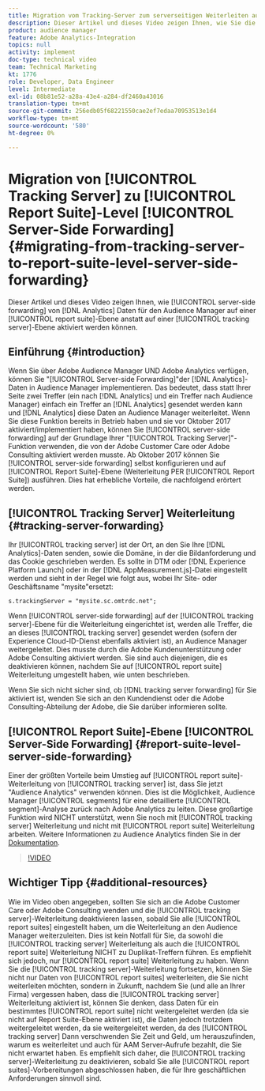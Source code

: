 ```yaml
---
title: Migration vom Tracking-Server zum serverseitigen Weiterleiten auf Report Suite-Ebene
description: Dieser Artikel und dieses Video zeigen Ihnen, wie Sie die serverseitige Weiterleitung von Analytics-Daten an Audience Manager auf Report Suite-Ebene und nicht auf Tracking-Server-Ebene aktivieren können.
product: audience manager
feature: Adobe Analytics-Integration
topics: null
activity: implement
doc-type: technical video
team: Technical Marketing
kt: 1776
role: Developer, Data Engineer
level: Intermediate
exl-id: 08b81e52-a28a-43e4-a284-df2460a43016
translation-type: tm+mt
source-git-commit: 256edb05f68221550cae2ef7edaa70953513e1d4
workflow-type: tm+mt
source-wordcount: '580'
ht-degree: 0%

---
```


# Migration von [!UICONTROL Tracking Server] zu [!UICONTROL Report Suite]-Level [!UICONTROL Server-Side Forwarding] {#migrating-from-tracking-server-to-report-suite-level-server-side-forwarding}

Dieser Artikel und dieses Video zeigen Ihnen, wie [!UICONTROL server-side forwarding] von [!DNL Analytics] Daten für den Audience Manager auf einer [!UICONTROL report suite]-Ebene anstatt auf einer [!UICONTROL tracking server]-Ebene aktiviert werden können.

## Einführung {#introduction}

Wenn Sie über Adobe Audience Manager UND Adobe Analytics verfügen, können Sie &quot;[!UICONTROL Server-side Forwarding]&quot;der [!DNL Analytics]-Daten in Audience Manager implementieren. Das bedeutet, dass statt Ihrer Seite zwei Treffer (ein nach [!DNL Analytics] und ein Treffer nach Audience Manager) einfach ein Treffer an [!DNL Analytics] gesendet werden kann und [!DNL Analytics] diese Daten an Audience Manager weiterleitet. Wenn Sie diese Funktion bereits in Betrieb haben und sie vor Oktober 2017 aktiviert/implementiert haben, können Sie [!UICONTROL server-side forwarding] auf der Grundlage Ihrer &quot;[!UICONTROL Tracking Server]&quot;-Funktion verwenden, die von der Adobe Customer Care oder Adobe Consulting aktiviert werden musste. Ab Oktober 2017 können Sie [!UICONTROL server-side forwarding] selbst konfigurieren und auf [!UICONTROL Report Suite]-Ebene (Weiterleitung PER [!UICONTROL Report Suite]) ausführen. Dies hat erhebliche Vorteile, die nachfolgend erörtert werden.

## [!UICONTROL Tracking Server] Weiterleitung  {#tracking-server-forwarding}

Ihr [!UICONTROL tracking server] ist der Ort, an den Sie Ihre [!DNL Analytics]-Daten senden, sowie die Domäne, in der die Bildanforderung und das Cookie geschrieben werden. Es sollte in DTM oder [!DNL Experience Platform Launch] oder in der [!DNL AppMeasurement.js]-Datei eingestellt werden und sieht in der Regel wie folgt aus, wobei Ihr Site- oder Geschäftsname &quot;mysite&quot;ersetzt:

`s.trackingServer = "mysite.sc.omtrdc.net";`

Wenn [!UICONTROL server-side forwarding] auf der [!UICONTROL tracking server]-Ebene für die Weiterleitung eingerichtet ist, werden alle Treffer, die an dieses [!UICONTROL tracking server] gesendet werden (sofern der Experience Cloud-ID-Dienst ebenfalls aktiviert ist), an Audience Manager weitergeleitet. Dies musste durch die Adobe Kundenunterstützung oder Adobe Consulting aktiviert werden. Sie sind auch diejenigen, die es deaktivieren können, nachdem Sie auf [!UICONTROL report suite] Weiterleitung umgestellt haben, wie unten beschrieben.

Wenn Sie sich nicht sicher sind, ob [!DNL tracking server forwarding] für Sie aktiviert ist, wenden Sie sich an den Kundendienst oder die Adobe Consulting-Abteilung der Adobe, die Sie darüber informieren sollte.

## [!UICONTROL Report Suite]-Ebene  [!UICONTROL Server-Side Forwarding] {#report-suite-level-server-side-forwarding}

Einer der größten Vorteile beim Umstieg auf [!UICONTROL report suite]-Weiterleitung von [!UICONTROL tracking server] ist, dass Sie jetzt &quot;Audience Analytics&quot; verwenden können. Dies ist die Möglichkeit, Audience Manager [!UICONTROL segments] für eine detaillierte [!UICONTROL segment]-Analyse zurück nach Adobe Analytics zu leiten. Diese großartige Funktion wird NICHT unterstützt, wenn Sie noch mit [!UICONTROL tracking server] Weiterleitung und nicht mit [!UICONTROL report suite] Weiterleitung arbeiten. Weitere Informationen zu Audience Analytics finden Sie in der [Dokumentation](https://marketing.adobe.com/resources/help/en_US/analytics/audiences/).

>[!VIDEO](https://video.tv.adobe.com/v/23701/?quality=12)

## Wichtiger Tipp {#additional-resources}

Wie im Video oben angegeben, sollten Sie sich an die Adobe Customer Care oder Adobe Consulting wenden und die [!UICONTROL tracking server]-Weiterleitung deaktivieren lassen, sobald Sie alle [!UICONTROL report suites] eingestellt haben, um die Weiterleitung an den Audience Manager weiterzuleiten. Dies ist kein Notfall für Sie, da sowohl die [!UICONTROL tracking server] Weiterleitung als auch die [!UICONTROL report suite] Weiterleitung NICHT zu Duplikat-Treffern führen. Es empfiehlt sich jedoch, nur [!UICONTROL report suite] Weiterleitung zu haben. Wenn Sie die [!UICONTROL tracking server]-Weiterleitung fortsetzen, können Sie nicht nur Daten von [!UICONTROL report suites] weiterleiten, die Sie nicht weiterleiten möchten, sondern in Zukunft, nachdem Sie (und alle an Ihrer Firma) vergessen haben, dass die [!UICONTROL tracking server] Weiterleitung aktiviert ist, können Sie denken, dass Daten für ein bestimmtes [!UICONTROL report suite] nicht weitergeleitet werden (da sie nicht auf Report Suite-Ebene aktiviert ist), die Daten jedoch trotzdem weitergeleitet werden, da sie weitergeleitet werden, da des [!UICONTROL tracking server] Dann verschwenden Sie Zeit und Geld, um herauszufinden, warum es weiterleitet und auch für AAM Server-Aufrufe bezahlt, die Sie nicht erwartet haben. Es empfiehlt sich daher, die [!UICONTROL tracking server]-Weiterleitung zu deaktivieren, sobald Sie alle [!UICONTROL report suites]-Vorbereitungen abgeschlossen haben, die für Ihre geschäftlichen Anforderungen sinnvoll sind.
